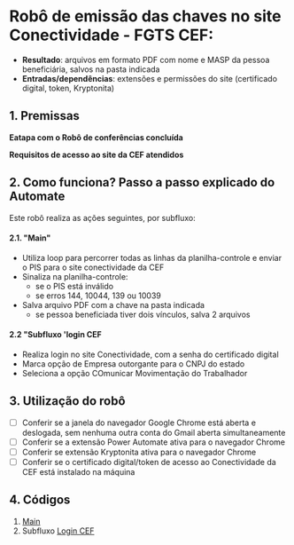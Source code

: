 # Robô de emissão das chaves no site Conectividade - FGTS CEF: 
 
 - **Resultado**: arquivos em formato PDF com nome e MASP da pessoa beneficiária, salvos na pasta indicada
 - **Entradas/dependências**: extensões e permissões do site (certificado digital, token, Kryptonita)

## 1. Premissas
**Eatapa com o Robô de conferências concluída** 

**Requisitos de acesso ao site da CEF atendidos**

## 2. Como funciona? Passo a passo explicado do Automate
Este robô realiza as ações seguintes, por subfluxo:  

#### 2.1. **"Main"**
- Utiliza loop para percorrer todas as linhas da planilha-controle e enviar o PIS para o site conectividade da CEF
- Sinaliza na planilha-controle:
  - se o PIS está inválido
  - se erros 144, 10044, 139 ou 10039
- Salva arquivo PDF com a chave na pasta indicada
  - se pessoa beneficiada tiver dois vínculos, salva 2 arquivos 

#### 2.2 **"Subfluxo 'login CEF**
- Realiza login no site Conectividade, com a senha do certificado digital
- Marca opção de Empresa outorgante para o CNPJ do estado
- Seleciona a opção COmunicar Movimentação do Trabalhador

## 3. Utilização do robô

- [ ] Conferir se a janela do navegador Google Chrome está aberta e deslogada, sem nenhuma outra conta do Gmail aberta simultaneamente 
- [ ] Conferir se a extensão Power Automate ativa para o navegador Chrome
- [ ] Conferir se extensão Kryptonita ativa para o navegador Chrome
- [ ] Conferir se o certificado digital/token de acesso ao Conectividade da CEF está instalado na máquina

## 4. Códigos

1. [Main](https://raw.githubusercontent.com/automatiza-mg/biblioteca-de-robos/refs/heads/main/robos/see/see-chave-conectividade-23-12.txt)
2. Subfluxo [Login CEF](https://raw.githubusercontent.com/automatiza-mg/biblioteca-de-robos/refs/heads/main/robos/see/login_CEF.txt) 
